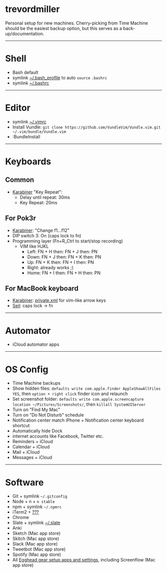 # trevordmiller

Personal setup for new machines. Cherry-picking from Time Machine should be the easiest backup option, but this serves as a back-up/documentation.

---

# Shell

- Bash default
- symlink [~/.bash_profile]() to auto `source` `.bashrc`
- symlink [~/.bashrc]()

---

# Editor

- symlink [~/.vimrc]()
- Install Vundle: `git clone https://github.com/VundleVim/Vundle.vim.git ~/.vim/bundle/Vundle.vim`
- :BundleInstall

---

# Keyboards

## Common

- [Karabiner](https://pqrs.org/osx/karabiner/index.html.en) "Key Repeat":
    - Delay until repeat: 30ms
    - Key Repeat: 20ms

## For Pok3r

- [Karabiner](https://pqrs.org/osx/karabiner/index.html.en): "Change f1...f12"
- DIP switch 3: On (caps lock to fn)
- Programming layer (Fn+R_Ctrl to start/stop recording)
  - VIM like HJKL
    - Left: FN + H then: FN + J then: PN
    - Down: FN + J then: FN + K then: PN
    - Up: FN + K then: FN + I then: PN
    - Right: already works ;)
    - Home: FN + I then: FN + H then: PN

## For MacBook keyboard

- [Karabiner](https://pqrs.org/osx/karabiner/index.html.en): [private.xml](https://github.com/trevordmiller/trevordmiller/blob/master/karabiner/private.xml) for vim-like arrow keys
- [Seil](https://pqrs.org/osx/karabiner/seil.html.en): caps lock -> fn

---

# Automator

- iCloud automator apps

---

# OS Config

- Time Machine backups
- Show hidden files: `defaults write com.apple.finder AppleShowAllFiles YES`, then `option + right click` finder icon and relaunch
- Set screenshot folder: `defaults write com.apple.screencapture location ~/Pictures/Screenshots/`, then `killall SystemUIServer`
- Turn on "Find My Mac"
- Turn on "Do Not Disturb" schedule
- Notification center match iPhone + Notification center keyboard shortcut
- Automatically hide Dock
- internet accounts like Facebook, Twitter etc.
- Reminders + iCloud
- Calendar + iCloud
- Mail + iCloud
- Messages + iCloud

---

# Software

- Git + symlink `~/.gitconfig`
- Node + n + `n stable`
- npm + symlink `~/.npmrc`
- iTerm2 + [???]()
- Chrome
- Slate + symlink [~/.slate]()
- Anki
- Sketch (Mac app store)
- Skitch (Mac app store)
- Slack (Mac app store)
- Tweetbot (Mac app store)
- Spotify (Mac app store)
- All [Egghead gear setup apps and settings](https://trello.com/c/Emwk89vh/158-gear-setup), including Screenflow (Mac app store)

